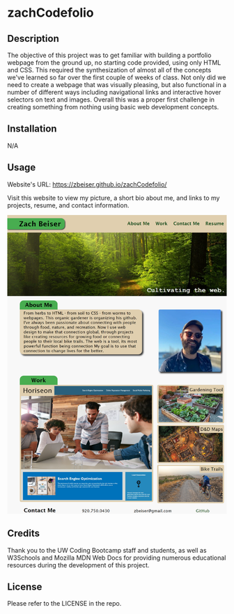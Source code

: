 # zachCodefolio

## Description
The objective of this project was to get familiar with building a portfolio webpage from the ground up, no starting code provided, using only HTML and CSS. This required the synthesization of almost all of the concepts we've learned so far over the first couple of weeks of class. Not only did we need to create a webpage that was visually pleasing, but also functional in a number of different ways including navigational links and interactive hover selectors on text and images. Overall this was a proper first challenge in creating something from nothing using basic web development concepts.

## Installation
N/A

## Usage
Website's URL: https://zbeiser.github.io/zachCodefolio/

Visit this website to view my picture, a short bio about me, and links to my projects, resume, and contact information.

![Screenshot](https://github.com/zbeiser/zachCodefolio/blob/main/assets/images/zachCodefolio-screenshot.png?raw=true)

## Credits
Thank you to the UW Coding Bootcamp staff and students, as well as W3Schools and Mozilla MDN Web Docs for providing numerous educational resources during the development of this project.

## License
Please refer to the LICENSE in the repo.


